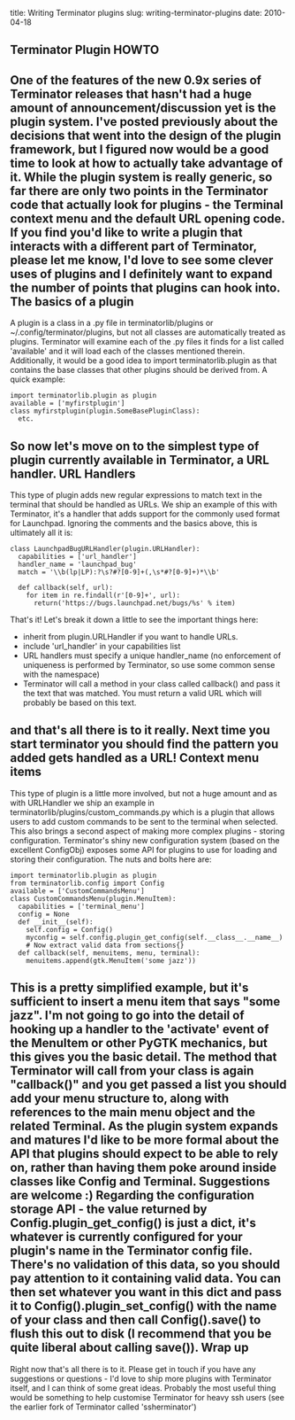 title: Writing Terminator plugins
slug: writing-terminator-plugins
date: 2010-04-18


Terminator Plugin HOWTO
-----------------------

One of the features of the new 0.9x series of Terminator releases that hasn't had a huge amount of announcement/discussion yet is the plugin system. I've posted previously about the decisions that went into the design of the plugin framework, but I figured now would be a good time to look at how to actually take advantage of it.
While the plugin system is really generic, so far there are only two points in the Terminator code that actually look for plugins - the Terminal context menu and the default URL opening code. If you find you'd like to write a plugin that interacts with a different part of Terminator, please let me know, I'd love to see some clever uses of plugins and I definitely want to expand the number of points that plugins can hook into.
The basics of a plugin
----------------------

A plugin is a class in a .py file in terminatorlib/plugins or ~/.config/terminator/plugins, but not all classes are automatically treated as plugins. Terminator will examine each of the .py files it finds for a list called 'available' and it will load each of the classes mentioned therein.
Additionally, it would be a good idea to import terminatorlib.plugin as that contains the base classes that other plugins should be derived from.
A quick example:
```
import terminatorlib.plugin as plugin
available = ['myfirstplugin']
class myfirstplugin(plugin.SomeBasePluginClass):
  etc.
```

So now let's move on to the simplest type of plugin currently available in Terminator, a URL handler.
URL Handlers
------------

This type of plugin adds new regular expressions to match text in the terminal that should be handled as URLs. We ship an example of this with Terminator, it's a handler that adds support for the commonly used format for Launchpad. Ignoring the comments and the basics above, this is ultimately all it is:
```
class LaunchpadBugURLHandler(plugin.URLHandler):
  capabilities = ['url_handler']
  handler_name = 'launchpad_bug'
  match = '\\b(lp|LP):?\s?#?[0-9]+(,\s*#?[0-9]+)*\\b'
```

```
  def callback(self, url):
    for item in re.findall(r'[0-9]+', url):
      return('https://bugs.launchpad.net/bugs/%s' % item)
```

That's it! Let's break it down a little to see the important things here:
-   inherit from plugin.URLHandler if you want to handle URLs.
-   include 'url\_handler' in your capabilities list
-   URL handlers must specify a unique handler\_name (no enforcement of uniqueness is performed by Terminator, so use some common sense with the namespace)
-   Terminator will call a method in your class called callback() and pass it the text that was matched. You must return a valid URL which will probably be based on this text.

and that's all there is to it really. Next time you start terminator you should find the pattern you added gets handled as a URL!
Context menu items
------------------

This type of plugin is a little more involved, but not a huge amount and as with URLHandler we ship an example in terminatorlib/plugins/custom\_commands.py which is a plugin that allows users to add custom commands to be sent to the terminal when selected. This also brings a second aspect of making more complex plugins - storing configuration. Terminator's shiny new configuration system (based on the excellent ConfigObj) exposes some API for plugins to use for loading and storing their configuration. The nuts and bolts here are:
```
import terminatorlib.plugin as plugin
from terminatorlib.config import Config
available = ['CustomCommandsMenu']
class CustomCommandsMenu(plugin.MenuItem):
  capabilities = ['terminal_menu']
  config = None
  def __init__(self):
    self.config = Config()
    myconfig = self.config.plugin_get_config(self.__class__.__name__)
    # Now extract valid data from sections{}
  def callback(self, menuitems, menu, terminal):
    menuitems.append(gtk.MenuItem('some jazz'))
```

This is a pretty simplified example, but it's sufficient to insert a menu item that says "some jazz". I'm not going to go into the detail of hooking up a handler to the 'activate' event of the MenuItem or other PyGTK mechanics, but this gives you the basic detail. The method that Terminator will call from your class is again "callback()" and you get passed a list you should add your menu structure to, along with references to the main menu object and the related Terminal. As the plugin system expands and matures I'd like to be more formal about the API that plugins should expect to be able to rely on, rather than having them poke around inside classes like Config and Terminal. Suggestions are welcome :)
Regarding the configuration storage API - the value returned by Config.plugin\_get\_config() is just a dict, it's whatever is currently configured for your plugin's name in the Terminator config file. There's no validation of this data, so you should pay attention to it containing valid data. You can then set whatever you want in this dict and pass it to Config().plugin\_set\_config() with the name of your class and then call Config().save() to flush this out to disk (I recommend that you be quite liberal about calling save()).
Wrap up
-------

Right now that's all there is to it. Please get in touch if you have any suggestions or questions - I'd love to ship more plugins with Terminator itself, and I can think of some great ideas. Probably the most useful thing would be something to help customise Terminator for heavy ssh users (see the earlier fork of Terminator called 'ssherminator')
